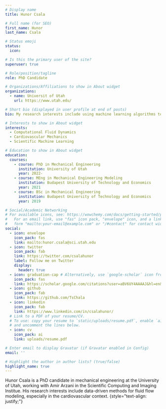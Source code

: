 ```yaml
---
# Display name
title: Hunor Csala

# Full name (for SEO)
first_name: Hunor
last_name: Csala

# Status emoji
status:
  icon: 

# Is this the primary user of the site?
superuser: true

# Role/position/tagline
role: PhD Candidate

# Organizations/Affiliations to show in About widget
organizations:
  - name: Universit of Utah
    url: https://www.utah.edu/

# Short bio (displayed in user profile at end of posts)
bio: My research interests include using machine learning algorithms to improve cardiovascular flow modeling.

# Interests to show in About widget
interests:
  - Computational Fluid Dynamics
  - Cardiovascular Mechanics
  - Scientific Machine Learning

# Education to show in About widget
education:
  courses:
    - course: PhD in Mechanical Engineering
      institution: University of Utah
      year: 2022-
    - course: MEng in Mechanical Engineering Modeling
      institution: Budapest University of Technology and Economics
      year: 2021
    - course: BSc in Mechanical Engineering
      institution: Budapest University of Technology and Economics
      year: 2019

# Social/Academic Networking
# For available icons, see: https://wowchemy.com/docs/getting-started/page-builder/#icons
#   For an email link, use "fas" icon pack, "envelope" icon, and a link in the
#   form "mailto:your-email@example.com" or "/#contact" for contact widget.
social:
  - icon: envelope
    icon_pack: fas
    link: mailto:hunor.csala@sci.utah.edu
  - icon: twitter
    icon_pack: fab
    link: https://twitter.com/csalahunor
    label: Follow me on Twitter
    display:
      header: true
  - icon: graduation-cap # Alternatively, use `google-scholar` icon from `ai` icon pack
    icon_pack: fas
    link: https://scholar.google.com/citations?user=aBV6UY4AAAAJ&hl=en&oi=ao
  - icon: github
    icon_pack: fab
    link: https://github.com/TsChala
  - icon: linkedin
    icon_pack: fab
    link: https://www.linkedin.com/in/csalahunor/
  # Link to a PDF of your resume/CV.
  # To use: copy your resume to `static/uploads/resume.pdf`, enable `ai` icons in `params.yaml`,
  # and uncomment the lines below.
  - icon: cv
    icon_pack: ai
    link: uploads/resume.pdf

# Enter email to display Gravatar (if Gravatar enabled in Config)
email: ''

# Highlight the author in author lists? (true/false)
highlight_name: true
---
```


Hunor Csala is a PhD candidate in mechanical engineering at the University of Utah, working with Amir Arzani in the Scientific Computing and Imaging Institue. His research interests include data-driven methods for fluid flow modeling, especially in the cardiovascular context.
{style="text-align: justify;"}
